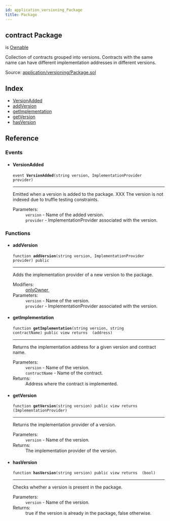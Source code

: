 ```yaml
---
id: application_versioning_Package
title: Package
---
```


<div class="contract-doc"><div class="contract"><h2 class="contract-header"><span class="contract-kind">contract</span> Package</h2><p class="base-contracts"><span>is</span> <a href="_Ownable.html">Ownable</a></p><p class="description">Collection of contracts grouped into versions. Contracts with the same name can have different implementation addresses in different versions.</p><div class="source">Source: <a href="https://github.com/zeppelinos/zos-lib/blob/v1.0.0/contracts/application/versioning/Package.sol" target="_blank">application/versioning/Package.sol</a></div></div><div class="index"><h2>Index</h2><ul><li><a href="application_versioning_Package.html#VersionAdded">VersionAdded</a></li><li><a href="application_versioning_Package.html#addVersion">addVersion</a></li><li><a href="application_versioning_Package.html#getImplementation">getImplementation</a></li><li><a href="application_versioning_Package.html#getVersion">getVersion</a></li><li><a href="application_versioning_Package.html#hasVersion">hasVersion</a></li></ul></div><div class="reference"><h2>Reference</h2><div class="events"><h3>Events</h3><ul><li><div class="item event"><span id="VersionAdded" class="anchor-marker"></span><h4 class="name">VersionAdded</h4><div class="body"><code class="signature">event <strong>VersionAdded</strong><span>(string version, ImplementationProvider provider) </span></code><hr/><div class="description"><p>Emitted when a version is added to the package. XXX The version is not indexed due to truffle testing constraints.</p></div><dl><dt><span class="label-parameters">Parameters:</span></dt><dd><div><code>version</code> - Name of the added version.</div><div><code>provider</code> - ImplementationProvider associated with the version.</div></dd></dl></div></div></li></ul></div><div class="functions"><h3>Functions</h3><ul><li><div class="item function"><span id="addVersion" class="anchor-marker"></span><h4 class="name">addVersion</h4><div class="body"><code class="signature">function <strong>addVersion</strong><span>(string version, ImplementationProvider provider) </span><span>public </span></code><hr/><div class="description"><p>Adds the implementation provider of a new version to the package.</p></div><dl><dt><span class="label-modifiers">Modifiers:</span></dt><dd><a href="_Ownable.html#onlyOwner">onlyOwner </a></dd><dt><span class="label-parameters">Parameters:</span></dt><dd><div><code>version</code> - Name of the version.</div><div><code>provider</code> - ImplementationProvider associated with the version.</div></dd></dl></div></div></li><li><div class="item function"><span id="getImplementation" class="anchor-marker"></span><h4 class="name">getImplementation</h4><div class="body"><code class="signature">function <strong>getImplementation</strong><span>(string version, string contractName) </span><span>public </span><span>view </span><span>returns  (address) </span></code><hr/><div class="description"><p>Returns the implementation address for a given version and contract name.</p></div><dl><dt><span class="label-parameters">Parameters:</span></dt><dd><div><code>version</code> - Name of the version.</div><div><code>contractName</code> - Name of the contract.</div></dd><dt><span class="label-return">Returns:</span></dt><dd>Address where the contract is implemented.</dd></dl></div></div></li><li><div class="item function"><span id="getVersion" class="anchor-marker"></span><h4 class="name">getVersion</h4><div class="body"><code class="signature">function <strong>getVersion</strong><span>(string version) </span><span>public </span><span>view </span><span>returns  (ImplementationProvider) </span></code><hr/><div class="description"><p>Returns the implementation provider of a version.</p></div><dl><dt><span class="label-parameters">Parameters:</span></dt><dd><div><code>version</code> - Name of the version.</div></dd><dt><span class="label-return">Returns:</span></dt><dd>The implementation provider of the version.</dd></dl></div></div></li><li><div class="item function"><span id="hasVersion" class="anchor-marker"></span><h4 class="name">hasVersion</h4><div class="body"><code class="signature">function <strong>hasVersion</strong><span>(string version) </span><span>public </span><span>view </span><span>returns  (bool) </span></code><hr/><div class="description"><p>Checks whether a version is present in the package.</p></div><dl><dt><span class="label-parameters">Parameters:</span></dt><dd><div><code>version</code> - Name of the version.</div></dd><dt><span class="label-return">Returns:</span></dt><dd>true if the version is already in the package, false otherwise.</dd></dl></div></div></li></ul></div></div></div>
